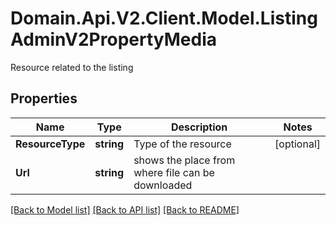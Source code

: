 # Domain.Api.V2.Client.Model.ListingAdminV2PropertyMedia
Resource related to the listing
## Properties

Name | Type | Description | Notes
------------ | ------------- | ------------- | -------------
**ResourceType** | **string** | Type of the resource | [optional] 
**Url** | **string** | shows the place from where file can be downloaded | 

[[Back to Model list]](../README.md#documentation-for-models) [[Back to API list]](../README.md#documentation-for-api-endpoints) [[Back to README]](../README.md)

